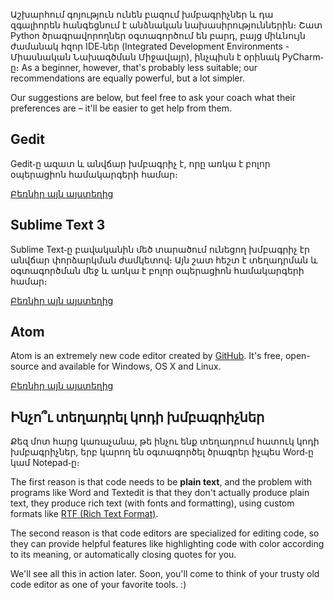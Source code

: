 Աշխարհում գոյություն ունեն բազում խմբագրիչներ և դա զգալիորեն հանգեցնում է անձնական նախասիրություններին։ Շատ Python ծրագրավորողներ օգտագործում են բարդ, բայց միևնույն ժամանակ հզոր IDE֊ներ (Integrated Development Environments - Միասնական Նախագծման Միջավայր), ինչպիսն է օրինակ PyCharm֊ը։ As a beginner, however, that's probably less suitable; our recommendations are equally powerful, but a lot simpler.

Our suggestions are below, but feel free to ask your coach what their preferences are – it'll be easier to get help from them.

## Gedit

Gedit֊ը ազատ և անվճար խմբագրիչ է, որը առկա է բոլոր օպերացիոն համակարգերի համար։

[Բեռնիր այն այստեղից](https://wiki.gnome.org/Apps/Gedit#Download)

## Sublime Text 3

Sublime Text֊ը բավականին մեծ տարածում ունեցող խմբագրիչ էր անվճար փորձարկման ժամկետով։ Այն շատ հեշտ է տեղադրման և օգտագործման մեջ և առկա է բոլոր օպերացիոն համակարգերի համար։

[Բեռնիր այն այստեղից](https://www.sublimetext.com/3)

## Atom

Atom is an extremely new code editor created by [GitHub](https://github.com/). It's free, open-source and available for Windows, OS X and Linux.

[Բեռնիր այն այստեղից](https://atom.io/)

## Ինչո՞ւ տեղադրել կոդի խմբագրիչներ

Քեզ մոտ հարց կառաչանա, թե ինչու ենք տեղադրում հատուկ կոդի խմբագրիչներ, երբ կարող են օգտագործել ծրագրեր իչպես Word֊ը կամ Notepad֊ը։

The first reason is that code needs to be **plain text**, and the problem with programs like Word and Textedit is that they don't actually produce plain text, they produce rich text (with fonts and formatting), using custom formats like [RTF (Rich Text Format)](https://en.wikipedia.org/wiki/Rich_Text_Format).

The second reason is that code editors are specialized for editing code, so they can provide helpful features like highlighting code with color according to its meaning, or automatically closing quotes for you.

We'll see all this in action later. Soon, you'll come to think of your trusty old code editor as one of your favorite tools. :)